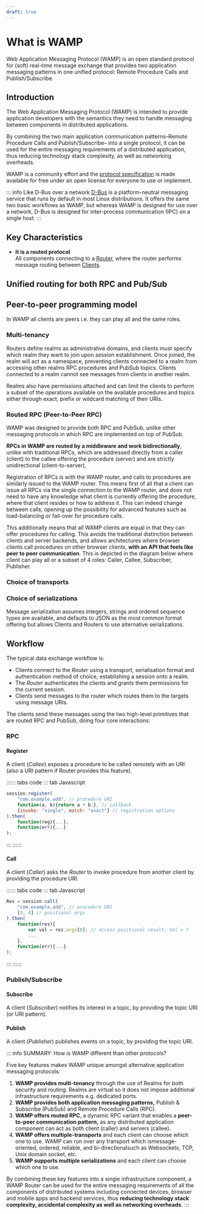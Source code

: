 ```yaml
---
draft: true
---
```

# What is WAMP
Web Application Messaging Protocol (WAMP) is an open standard protocol for (soft) real-time message exchange that provides two application messaging patterns in one unified protocol: Remote Procedure Calls and Publish/Subscribe.

## Introduction

The Web Application Messaging Protocol (WAMP) is intended to provide application developers with the semantics they need to handle messaging between components in distributed applications.

By combining the two main application communication patterns–Remote Procedure Calls and Publish/Subscribe– into a single protocol, it can be used for the entire messaging requirements of a distributed application, thus reducing technology stack complexity, as well as networking overheads.

WAMP is a community effort and the [protocol specification](https://wamp-proto.org/wamp_latest_ietf.html) is made available for free under an open license for everyone to use or implement.

::: info Like D-Bus over a network
[D-Bus](https://en.wikipedia.org/wiki/D-Bus) is a platform-neutral messaging service that runs by default in most Linux distributions. It offers the same two basic workflows as WAMP, but whereas WAMP is designed for use over a network, D-Bus is designed for inter-process communication (IPC) on a single host.
:::

## Key Characteristics

* **It is a routed protocol**<br>All components connecting to a [Router](/concepts/router), where the router performs message routing between [Clients](/concepts/client).



## Unified routing for both RPC and Pub/Sub

<ZoomImg src="/assets/wamp_flows.png" width="600"/>

## Peer-to-peer programming model
In WAMP all clients are peers i.e. they can play all and the same roles.

### Multi-tenancy

Routers define realms as administrative domains, and clients must specify which realm they want to join upon session establishment. Once joined, the realm will act as a namespace, preventing clients connected to a realm from accessing other realms  RPC procedures and PubSub topics. Clients connected to a realm cannot see messages from clients in another realm.

<ZoomImg src="/assets/realm_diagram.png"/>


Realms also have permissions attached and can limit the clients to perform a subset of the operations available on the available procedures and topics either through exact, prefix or wildcard matching of their URIs.

### Routed RPC (Peer-to-Peer RPC)

WAMP was designed to provide both RPC and PubSub, unlike other messaging protocols in which RPC are implemented on top of PubSub.

**RPCs in WAMP are routed by a middleware and work bidirectionally**, unlike with traditional RPCs, which are addressed directly from a caller (client) to the callee offering the procedure (server) and are strictly unidirectional (client-to-server),

Registration of RPCs is with the WAMP router, and calls to procedures are similarly issued to the WAMP router. This means first of all that a client can issue all RPCs via the single connection to the WAMP router, and does not need to have any knowledge what client is currently offering the procedure, where that client resides or how to address it. This can indeed change between calls, opening up the possibility for advanced features such as load-balancing or fail-over for procedure calls.

This additionally means that all WAMP clients are equal in that they can offer procedures for calling. This avoids the traditional distinction between clients and server backends, and allows architectures where browser clients call procedures on other browser clients, **with an API that feels like peer to peer communication**. This is depicted in the diagram below where client can play all or a subset of 4 roles: Caller, Callee, Subscriber, Publisher.

### Choice of transports

### Choice of serializations

Message serialization assumes integers, strings and ordered sequence types are available, and defaults to JSON as the most common format offering but allows Clients and Routers to use alternative serializations.

## Workflow

The typical data exchange workflow is:

- Clients connect to the *Router* using a transport, serialisation format and authentication method of choice, establishing a session onto a realm.
- The *Router* authenticates the clients and grants them permissions for the current session.
- Clients send messages to the router which routes them to the targets using message URIs.

The clients send these messages using the two high-level primitives that are routed RPC and PubSub, doing four core interactions:

### RPC
#### Register
A client (*Callee*) exposes a procedure to be called remotely with an URI (also a URI pattern if Router provides this feature).

:::::: tabs code
::: tab Javascript
```javascript
session.register(
    "com.example.add", // procedure URI
    function(a, b){return a + b;}, // callback
    {invoke: "single", match: "exact"} // registration options
).then(
    function(reg){...},
    function(err){...}
);
```
:::
::::::


#### Call
A client (*Caller*) asks the *Router* to invoke procedure from another client by providing the procedure URI.

:::::: tabs code
::: tab Javascript
```javascript
Res = session.call(
    "com.example.add", // procedure URI
    [3, 4] // positional args
).then(
    function(res){
        var val = res.args[0]; // access positional result, Val = 7
        ...
    },
    function(err){...}
);
```
:::
::::::

### Publish/Subscribe

#### Subscribe
A client (*Subscriber*) notifies its interest in a topic, by providing the topic URI (or URI pattern).

#### Publish
A client (*Publisher*) publishes events on a topic, by providing the topic URI.

::: info SUMMARY: How is WAMP different than other protocols?

Five key features makes WAMP unique amongst alternative application messaging protocols:

1. **WAMP provides multi-tenancy** through the use of Realms for both security and routing. Realms are virtual so it does not impose additional infrastructure requirements e.g. dedicated ports.
2. **WAMP provides both application messaging patterns,** Publish & Subscribe (PubSub) and Remote Procedure Calls (RPC).
3. **WAMP offers routed RPC**, a dynamic RPC variant that enables a **peer-to-peer communication pattern,** as any distributed application component can act as both client (caller) and servers (callee).
4. **WAMP offers multiple-transports** and each client can choose which one to use. WAMP can run over any transport which ismessage-oriented, ordered, reliable, and bi-directionalsuch as Websockets, TCP, Unix domain socket, etc.
5. **WAMP supports multiple serializations** and each client can choose which one to use.

By combining these key features into a single infrastructure component, a WAMP Router can be used for the entire messaging requirements of all the components of distributed systems including connected devices, browser and mobile apps and backend services, thus **reducing technology stack complexity, accidental complexity as well as networking overheads**.
:::
